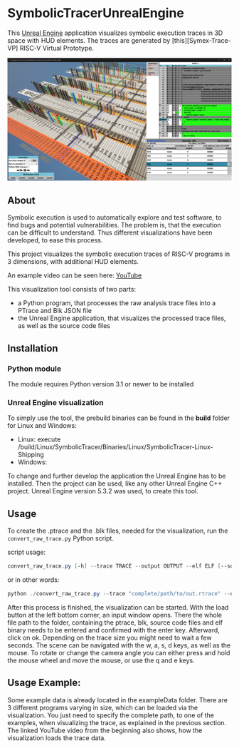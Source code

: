 # SymbolicTracerUnrealEngine

This [Unreal Engine](https://www.unrealengine.com/en-US) application visualizes symbolic execution traces in 3D space with HUD elements. 
The traces are generated by [this][Symex-Trace-VP] RISC-V Virtual Prototype.


![image info](./pictures/examplePicture.png)


## About 

Symbolic execution is used to automatically explore and test software, to find bugs and potential vulnerabilities.
The problem is, that the execution can be difficult to understand.
Thus different visualizations have been developed, to ease this process.

This project visualizes the symbolic execution traces of RISC-V programs in 3 dimensions, with additional HUD elements.

An example video can be seen here: [YouTube](https://www.youtube.com/watch?v=PjYUz7UHizg)

This visualization tool consists of two parts:
- a Python program, that processes the raw analysis trace files into a PTrace and Blk JSON file
- the Unreal Engine application, that visualizes the processed trace files, as well as the source code files

## Installation

### Python module
The module requires Python version 3.1 or newer to be installed

### Unreal Engine visualization
To simply use the tool, the prebuild binaries can be found in the <strong>build</strong> folder for Linux and Windows:

- Linux: execute /build/Linux/SymbolicTracer/Binaries/Linux/SymbolicTracer-Linux-Shipping
- Windows:

To change and further develop the application the Unreal Engine has to be installed.
Then the project can be used, like any other Unreal Engine C++ project.
Unreal Engine version 5.3.2 was used, to create this tool.

## Usage 
To create the .ptrace and the .blk files, needed for the visualization, run the `convert_raw_trace.py` Python script.

script usage: 
```powershell
convert_raw_trace.py [-h] --trace TRACE --output OUTPUT --elf ELF [--source SOURCE]
```
or in other words:
```powershell
python ./convert_raw_trace.py --trace "complete/path/to/out.rtrace" --output "choose/some/outputDir" --elf "complete/path/to/compiled/elfFile"
```

After this process is finished, the visualization can be started. With the load button at the left bottom corner, an input window opens. There the whole file path to the folder, containing the ptrace, blk, source code files and elf binary needs to be entered and confirmed with the enter key. Afterward, click on ok.
Depending on the trace size you might need to wait a few seconds.
The scene can be navigated with the w, a, s, d keys, as well as the mouse. To rotate or change the camera angle you can either press and hold the mouse wheel and move the mouse, or use the q and e keys.


## Usage Example:

Some example data is already located in the exampleData folder.
There are 3 different programs varying in size, which can be loaded via the visualization.
You just need to specify the complete path, to one of the examples, when visualizing the trace, as explained in the previous section.
The linked YouTube video from the beginning also shows, how the visualization loads the trace data.

